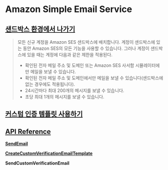 # Amazon Simple Email Service



## [샌드박스 환경에서 나가기](https://docs.aws.amazon.com/ses/latest/DeveloperGuide/request-production-access.html)

> 모든 신규 계정을 Amazon SES 샌드박스에 배치합니다. 계정이 샌드박스에 있는 동안 Amazon SES의 모든 기능을 사용할 수 있습니다. 그러나 계정이 샌드박스에 있을 때는 계정에 다음과 같은 제한을 적용된다.
>
> * 확인된 전자 메일 주소 및 도메인 또는 Amazon SES 사서함 시뮬레이터에만 메일을 보낼 수 있습니다.
> * 확인된 전자 메일 주소 및 도메인에서만 메일을 보낼 수 있습니다(샌드박스에 없는 경우에도 적용됩니다).
> * 24시간마다 최대 200개의 메시지를 보낼 수 있습니다.
> * 초당 최대 1개의 메시지를 보낼 수 있습니다.



## [커스텀 인증 템플릿 사용하기](https://docs.aws.amazon.com/ses/latest/DeveloperGuide/send-email-verify-address-custom.html#send-email-verify-address-custom-sending) 





## [API Reference](https://docs.aws.amazon.com/ses/latest/APIReference/Welcome.html)

**[SendEmail](https://docs.aws.amazon.com/ses/latest/APIReference/API_SendEmail.html)**

**[CreateCustomVerificationEmailTemplate](https://docs.aws.amazon.com/ses/latest/APIReference/API_CreateCustomVerificationEmailTemplate.html)**

**SendCustomVerificationEmail**


